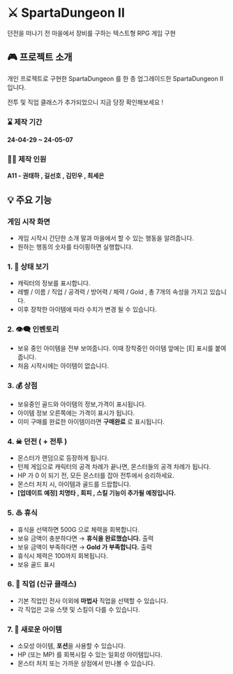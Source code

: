 # ⚔ SpartaDungeon II
던전을 떠나기 전 마을에서 장비를 구하는 텍스트형 RPG 게임 구현

## 🎮 프로젝트 소개
개인 프로젝트로 구현한 SpartaDungeon 를 한 층 업그레이드한 SpartaDungeon II 입니다.

전투 및 직업 클래스가 추가되었으니 지금 당장 확인해보세요 !

### ⌛ 제작 기간
**24-04-29 ~ 24-05-07**

### 🙋‍♂️ 제작 인원
**A11 - 권태하 , 길선호 , 김민우 , 최세은**

## 💡 주요 기능

### 게임 시작 화면
- 게임 시작시 간단한 소개 말과 마을에서 할 수 있는 행동을 알려줍니다.
- 원하는 행동의 숫자를 타이핑하면 실행합니다.

### 1. 👀 상태 보기 
- 캐릭터의 정보를 표시합니다.
- 레벨 / 이름 / 직업 / 공격력 / 방어력 / 체력 / Gold , 총 7개의 속성을 가지고 있습니다.
- 이후 장착한 아이템에 따라 수치가 변경 될 수 있습니다.

### 2. 👁‍🗨 인벤토리
- 보유 중인 아이템을 전부 보여줍니다.
이때 장착중인 아이템 앞에는 [E] 표시를 붙여 줍니다.
- 처음 시작시에는 아이템이 없습니다.

### 3. 💰 상점
- 보유중인 골드와 아이템의 정보,가격이 표시됩니다.
- 아이템 정보 오른쪽에는 가격이 표시가 됩니다.
- 이미 구매를 완료한 아이템이라면 **구매완료** 로 표시됩니다.
  
### 4. ☠ 던전 ( + 전투 )
- 몬스터가 랜덤으로 등장하게 됩니다.
- 턴제 게임으로 캐릭터의 공격 차례가 끝나면, 몬스터들의 공격 차례가 됩니다.
- HP 가 0 이 되기 전, 모든 몬스터를 잡아 전투에서 승리하세요.
- 몬스터 처치 시, 아이템과 골드를 드랍합니다.
- **[업데이트 예정] 치명타 , 회피 , 스킬 기능이 추가될 예정입니다.**

### 5. ♨ 휴식
- 휴식을 선택하면 500G 으로 체력을 회복합니다.
- 보유 금액이 충분하다면
  → **휴식을 완료했습니다.** 출력
- 보유 금액이 부족하다면
  → **Gold 가 부족합니다.** 출력
- 휴식시 체력은 100까지 회복됩니다.
- 보유 골드 표시

### 6. 🌠 직업 (신규 클래스)
 - 기본 직업인 전사 이외에 **마법사** 직업을 선택할 수 있습니다.
 - 각 직업은 고유 스탯 및 스킬이 다를 수 있습니다.

### 7. 💊 새로운 아이템
 - 소모성 아이템, **포션**을 사용할 수 있습니다.
 - HP (또는 MP) 를 회복시킬 수 있는 일회성 아이템입니다.
 - 몬스터 처치 또는 가까운 상점에서 만나볼 수 있습니다. 
